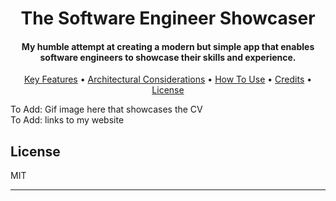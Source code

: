 <h1 align="center">
The Software Engineer Showcaser
  <br>
</h1>

<h4 align="center">My humble attempt at creating a modern but simple app that enables software engineers to showcase their skills and experience.</h4>

<p align="center">
  <a href="#key-features">Key Features</a> •
  <a href="#key-features">Architectural Considerations</a> •
  <a href="#how-to-use">How To Use</a> •
  <a href="#credits">Credits</a> •
  <a href="#license">License</a>
</p>

To Add: Gif image here that showcases the CV  
To Add: links to my website

## License

MIT

---
